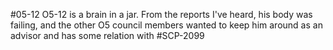 #05-12
O5-12 is a brain in a jar. From the reports I've heard, his body was failing, and the other O5 council members wanted to keep him around as an advisor and has some relation with #SCP-2099